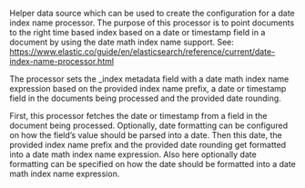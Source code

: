 Helper data source which can be used to create the configuration for a date index name processor. The purpose of this processor is to point documents to the right time based index based on a date or timestamp field in a document by using the date math index name support. See: https://www.elastic.co/guide/en/elasticsearch/reference/current/date-index-name-processor.html

The processor sets the _index metadata field with a date math index name expression based on the provided index name prefix, a date or timestamp field in the documents being processed and the provided date rounding.

First, this processor fetches the date or timestamp from a field in the document being processed. Optionally, date formatting can be configured on how the field’s value should be parsed into a date. Then this date, the provided index name prefix and the provided date rounding get formatted into a date math index name expression. Also here optionally date formatting can be specified on how the date should be formatted into a date math index name expression.
